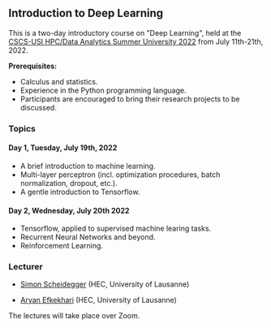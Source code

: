## Introduction to Deep Learning

This is a two-day introductory course on "Deep Learning", held at the [CSCS-USI HPC/Data Analytics Summer University 2022](https://github.com/eth-cscs/SummerUniversity2022) from July 11th-21th, 2022.


**Prerequisites:** 

* Calculus and statistics. 
* Experience in the Python programming language.
* Participants are encouraged to bring their research projects to be discussed.

### Topics

#### Day 1, Tuesday, July 19th, 2022
* A brief introduction to machine learning.
* Multi-layer perceptron (incl. optimization procedures, batch normalization, dropout, etc.). 
* A gentle introduction to Tensorflow.

#### Day 2, Wednesday, July 20th 2022
* Tensorflow, applied to supervised machine learing tasks. 
* Recurrent Neural Networks and beyond.
* Reinforcement Learning.


### Lecturer
* [Simon Scheidegger](https://sites.google.com/site/simonscheidegger/) (HEC, University of Lausanne)

* [Aryan Efkekhari](https://sites.google.com/view/eftekhari/) (HEC, University of Lausanne)

The lectures will take place over Zoom.
